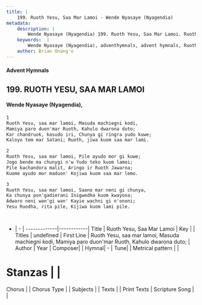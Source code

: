 ```yaml
---
title: |
    199. Ruoth Yesu, Saa Mar Lamoi - Wende Nyasaye (Nyagendia)
metadata:
    description: |
        Wende Nyasaye (Nyagendia) 199. Ruoth Yesu, Saa Mar Lamoi. Ruoth Yesu, saa mar lamoi, Masuda machiegni kodi, Mamiya paro duon'mar Ruoth, Kahulo dwarona duto; Kar chandruok, kasudo iri, Chunya gi ringra yudo kuwe; Kaloyo tem mar Satani; Ruoth, jiwa kuom saa mar lami.  
    keywords:  |
        Wende Nyasaye (Nyagendia), adventhymnals, advent hymnals, Ruoth Yesu, Saa Mar Lamoi, Ruoth Yesu, saa mar lamoi, Masuda machiegni kodi, Mamiya paro duon'mar Ruoth, Kahulo dwarona duto;. 
    author: Brian Onang'o
---
```


#### Advent Hymnals
## 199. RUOTH YESU, SAA MAR LAMOI
####  Wende Nyasaye (Nyagendia),

```txt
1
Ruoth Yesu, saa mar lamoi, Masuda machiegni kodi,
Mamiya paro duon'mar Ruoth, Kahulo dwarona duto;
Kar chandruok, kasudo iri, Chunya gi ringra yudo kuwe;
Kaloyo tem mar Satani; Ruoth, jiwa kuom saa mar lami.

2
Ruoth Yesu, saa mar lamoi, Pile ayudo mor gi kuwe;
Jogo bende ma chunygi n'w Yudo teko kuom lamoi;
Pile kachandora malit, Aringo ir Ruoth Jawarna;
Kuome ayudo mor maduon' Kojiwa kuom saa mar lemo.

3
Ruoth Yesu, saa mar lamoi, Saano mar neni gi chunya,
Ka chunya pon'gadierani Inigwedha kuom kwayona;
Adwaro neni wan'gi wan' Kayie wachni gi n'ononi;
Yesu Ruodha, rita pile, Kijiwa kuom lami pile.




```

- |   -  |
-------------|------------|
Title | Ruoth Yesu, Saa Mar Lamoi |
Key |  |
Titles | undefined |
First Line | Ruoth Yesu, saa mar lamoi, Masuda machiegni kodi, Mamiya paro duon'mar Ruoth, Kahulo dwarona duto; |
Author | 
Year | 
Composer| |
Hymnal|  - |
Tune|  |
Metrical pattern | |
# Stanzas |  |
Chorus |  |
Chorus Type |  |
Subjects | |
Texts |  |
Print Texts | 
Scripture Song |  |
    

